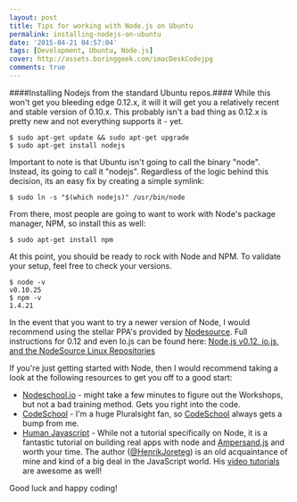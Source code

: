 ```yaml
---
layout: post
title: Tips for working with Node.js on Ubuntu
permalink: installing-nodejs-on-ubuntu
date: '2015-04-21 04:57:04'
tags: [Development, Ubuntu, Node.js]
cover: http://assets.boringgeek.com/imacDeskCodejpg
comments: true
---
```


####Installing Nodejs from the standard Ubuntu repos.####
While this won't get you bleeding edge 0.12.x, it will it will get you a relatively recent and stable version of 0.10.x.  This probably isn't a bad thing as 0.12.x is pretty new and not everything supports it - yet.  

```
$ sudo apt-get update && sudo apt-get upgrade
$ sudo apt-get install nodejs
```

Important to note is that Ubuntu isn't going to call the binary "node".  Instead, its going to call it "nodejs".  Regardless of the logic behind this decision, its an easy fix by creating a simple symlink:

```
$ sudo ln -s "$(which nodejs)" /usr/bin/node
```

From there, most people are going to want to work with Node's package manager, NPM, so install this as well:

```
$ sudo apt-get install npm
```

At this point, you should be ready to rock with Node and NPM.  To validate your setup, feel free to check your versions.

```
$ node -v
v0.10.25
$ npm -v
1.4.21
```

In the event that you want to try a newer version of Node, I would recommend using the stellar PPA's provided by [Nodesource](http://nodesource.com).  Full instructions for 0.12 and even Io.js can be found here: [Node.js v0.12, io.js, and the NodeSource Linux Repositories](https://nodesource.com/blog/nodejs-v012-iojs-and-the-nodesource-linux-repositories)

If you're just getting started with Node, then I would recommend taking a look at the following resources to get you off to a good start:

* [Nodeschool.io](http://nodeschool.io/) - might take a few minutes to figure out the Workshops, but not a bad training method.  Gets you right into the code.
* [CodeSchool](https://www.codeschool.com/courses/real-time-web-with-node-js) - I'm a huge Pluralsight fan, so [CodeSchool](http://codeschool.com) always gets a bump from me.
* [Human Javascript](http://read.humanjavascript.com/) - While not a tutorial specifically on Node, it is a fantastic tutorial on building real apps with node and [Ampersand.js](http://ampersandjs.com/) and worth your time. The author ([@HenrikJoreteg](http://twitter.com/henrikjoreteg)) is an old acquaintance of mine and kind of a big deal in the JavaScript world. His [video tutorials](http://learn.humanjavascript.com) are awesome as well!

Good luck and happy coding!
